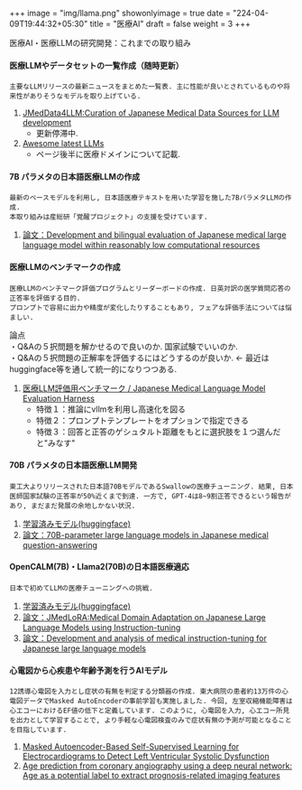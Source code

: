 +++
image = "img/llama.png"
showonlyimage = true
date = "224-04-09T19:44:32+05:30"
title = "医療AI"
draft = false
weight = 3
+++

医療AI・医療LLMの研究開発：これまでの取り組み

<!--more-->

<!-- ---
1. [7B パラメタの日本語医療LLMの作成, NeurIPS WS 2024](#anchor5)
1. [医療LLMのベンチマークの作成](#anchor4)  
1. [70Bパラメタの日本語医療LLM開発](#anchor3)    
1. [OpenCALM(7B)・Llama2(70B)の日本語医療適応, NeurIPS WS 2023](#anchor2)  
1. [心電図から心疾患や年齢予測を行うAIモデル, NeurIPS WS 2022](#anchor1)  
--- -->

<a id="anchor0"></a>
#### 医療LLMやデータセットの一覧作成（随時更新）

```
主要なLLMリリースの最新ニュースをまとめた一覧表. 主に性能が良いとされているものや将来性がありそうなモデルを取り上げている.
```

1. [JMedData4LLM:Curation of Japanese Medical Data Sources for LLM development](https://github.com/stardust-coder/jmed-data-for-llm)
    - 更新停滞中.
1. [Awesome latest LLMs](https://github.com/stardust-coder/awesome-latest-LLM)
    - ページ後半に医療ドメインについて記載.


<a id="anchor5"></a>
#### 7B パラメタの日本語医療LLMの作成

```
最新のベースモデルを利用し, 日本語医療テキストを用いた学習を施した7BパラメタLLMの作成.    
本取り組みは産総研「覚醒プロジェクト」の支援を受けています.
```

1. [論文：Development and bilingual evaluation of Japanese medical large language model within reasonably low computational resources](https://arxiv.org/pdf/2409.11783)


<a id="anchor4"></a>
#### 医療LLMのベンチマークの作成

```
医療LLMのベンチマーク評価プログラムとリーダーボードの作成. 日英対訳の医学質問応答の正答率を評価する目的.　　
プロンプトで容易に出力や精度が変化したりすることもあり, フェアな評価手法については悩ましい.
```
論点  
・Q&Aの５択問題を解かせるので良いのか.  国家試験でいいのか.  
・Q&Aの５択問題の正解率を評価するにはどうするのが良いか. ← 最近はhuggingface等を通して統一的になりつつある.

1. [医療LLM評価用ベンチマーク / Japanese Medical Language Model Evaluation Harness](https://github.com/stardust-coder/japanese-lm-med-harness)
    - 特徴１：推論にvllmを利用し高速化を図る
    - 特徴２：プロンプトテンプレートをオプションで指定できる
    - 特徴３：回答と正答のゲシュタルト距離をもとに選択肢を１つ選んだと"みなす"


<a id="anchor3"></a>
#### 70B パラメタの日本語医療LLM開発

```
東工大よりリリースされた日本語70BモデルであるSwallowの医療チューニング. 結果, 日本医師国家試験の正答率が50%近くまで到達. 一方で, GPT-4は8~9割正答できるという報告があり, まだまだ発展の余地しかない状況.
```

1. [学習済みモデル(huggingface)](https://huggingface.co/AIgroup-CVM-utokyohospital/MedSwallow-70b)
1. [論文：70B-parameter large language models in Japanese medical question-answering](https://arxiv.org/abs/2406.14882)



<a id="anchor2"></a>
#### OpenCALM(7B)・Llama2(70B)の日本語医療適応

```
日本で初めてLLMの医療チューニングへの挑戦.
```

1. [学習済みモデル(huggingface)](https://huggingface.co/AIgroup-CVM-utokyohospital/llama2-jmedlora-3000)
1. [論文：JMedLoRA:Medical Domain Adaptation on Japanese Large Language Models using Instruction-tuning](https://arxiv.org/abs/2310.10083) 
1. [論文：Development and analysis of medical instruction-tuning for Japanese large language models](https://accscience.com/journal/AIH/articles/online_first/1381)




<a id="anchor1"></a>
#### 心電図から心疾患や年齢予測を行うAIモデル

```
12誘導心電図を入力とし症状の有無を判定する分類器の作成. 東大病院の患者約13万件の心電図データでMasked AutoEncoderの事前学習も実施しました. 今回, 左室収縮機能障害は心エコーにおけるEF値の低下と定義しています. このように, 心電図を入力, 心エコー所見を出力として学習することで, より手軽な心電図検査のみで症状有無の予測が可能となることを目指しています.
```

1. [Masked Autoencoder-Based Self-Supervised Learning for Electrocardiograms to Detect Left Ventricular Systolic Dysfunction](https://neurips.cc/media/PosterPDFs/NeurIPS%202022/60064.png?t=1669681561.7912426)
1. [Age prediction from coronary angiography using a deep neural network: Age as a potential label to extract prognosis-related imaging features](https://journals.plos.org/plosone/article?id=10.1371/journal.pone.0276928)





